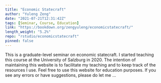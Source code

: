 ```yaml
---
title: "Economic Statecraft"
author: "Yuleng Zeng"
date: "2021-07-21T12:31:42Z"
tags: [Seminar, Course, Education]
link: "https://bookdown.org/zengyuleng/economicstatecraft/"
length_weight: "5.2%"
repo: "rstudio/economicstatecraft"
pinned: false
---
```


This is a graduate-level seminar on economic statecraft. I started teaching this course at the University of Salzburg in 2020. The intention of maintaining this website is to facilitate my teaching and to keep track of the resources I use. Feel free to use this website for education purposes. If you see any errors or have suggestions, please do let me ...

